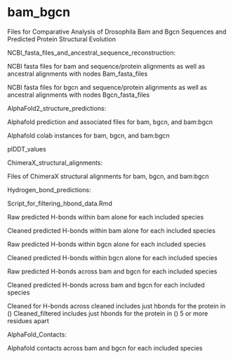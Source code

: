 # bam_bgcn
Files for Comparative Analysis of Drosophila Bam and Bgcn Sequences and Predicted Protein Structural Evolution

NCBI_fasta_files_and_ancestral_sequence_reconstruction:

NCBI fasta files for bam and sequence/protein alignments as well as ancestral alignments with nodes
Bam_fasta_files


NCBI fasta files for bgcn and sequence/protein alignments as well as ancestral alignments with nodes
Bgcn_fasta_files



AlphaFold2_structure_predictions:

Alphafold prediction and associated files for bam, bgcn, and bam:bgcn

Alphafold colab instances for bam, bgcn, and bam:bgcn



plDDT_values



ChimeraX_structural_alignments:

Files of ChimeraX structural alignments for bam, bgcn, and bam:bgcn





Hydrogen_bond_predictions:

Script_for_filtering_hbond_data.Rmd

Raw predicted H-bonds within bam alone for each included species

Cleaned predicted H-bonds within bam alone for each included species

Raw predicted H-bonds within bgcn alone for each included species

Cleaned predicted H-bonds within bgcn alone for each included species

Raw predicted H-bonds across bam and bgcn for each included species

Cleaned predicted H-bonds across bam and bgcn for each included species

Cleaned for H-bonds across cleaned includes just hbonds for the protein in ()
Cleaned_filtered includes just hbonds for the protein in () 5 or more residues apart



AlphaFold_Contacts:

Alphafold contacts across bam and bgcn for each included species
